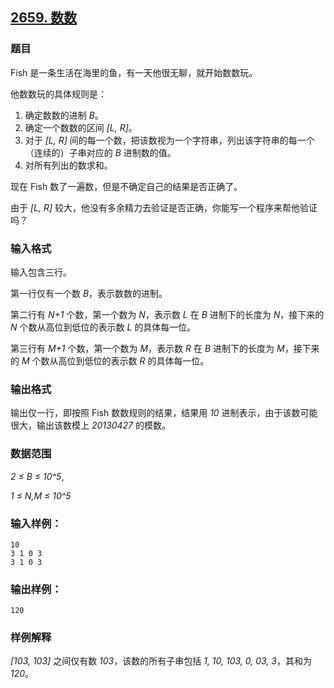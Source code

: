 ## [2659. 数数](https://www.acwing.com/problem/content/2661/)

### 题目

Fish 是一条生活在海里的鱼，有一天他很无聊，就开始数数玩。

他数数玩的具体规则是：

1. 确定数数的进制 *B*。
2. 确定一个数数的区间 *[L, R]*。
3. 对于 *[L, R]* 间的每一个数，把该数视为一个字符串，列出该字符串的每一个（连续的）子串对应的 *B* 进制数的值。
4. 对所有列出的数求和。

现在 Fish 数了一遍数，但是不确定自己的结果是否正确了。

由于 *[L, R]* 较大，他没有多余精力去验证是否正确，你能写一个程序来帮他验证吗？

### 输入格式

输入包含三行。

第一行仅有一个数 *B*，表示数数的进制。

第二行有 *N+1* 个数，第一个数为 *N*，表示数 *L* 在 *B* 进制下的长度为 *N*，接下来的 *N* 个数从高位到低位的表示数 *L* 的具体每一位。

第三行有 *M+1* 个数，第一个数为 *M*，表示数 *R* 在 *B* 进制下的长度为 *M*，接下来的 *M* 个数从高位到低位的表示数 *R* 的具体每一位。

### 输出格式

输出仅一行，即按照 Fish 数数规则的结果，结果用 *10* 进制表示，由于该数可能很大，输出该数模上 *20130427* 的模数。

### 数据范围

*2 ≤ B ≤ 10^5*,

*1 ≤ N,M ≤ 10^5*

### 输入样例：

```
10
3 1 0 3
3 1 0 3
```

### 输出样例：

```
120
```

### 样例解释

*[103, 103]* 之间仅有数 *103*，该数的所有子串包括 *1, 10, 103, 0, 03, 3*，其和为 *120*。
